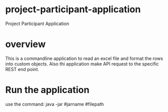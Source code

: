 # project-participant-application
Project Participant Application

# overview
This is a commandline application to read an excel file and format the rows into custom objects. Also thi application make API request to the specific REST end point.

# Run the application 
use the command:  java -jar #jarname #filepath
